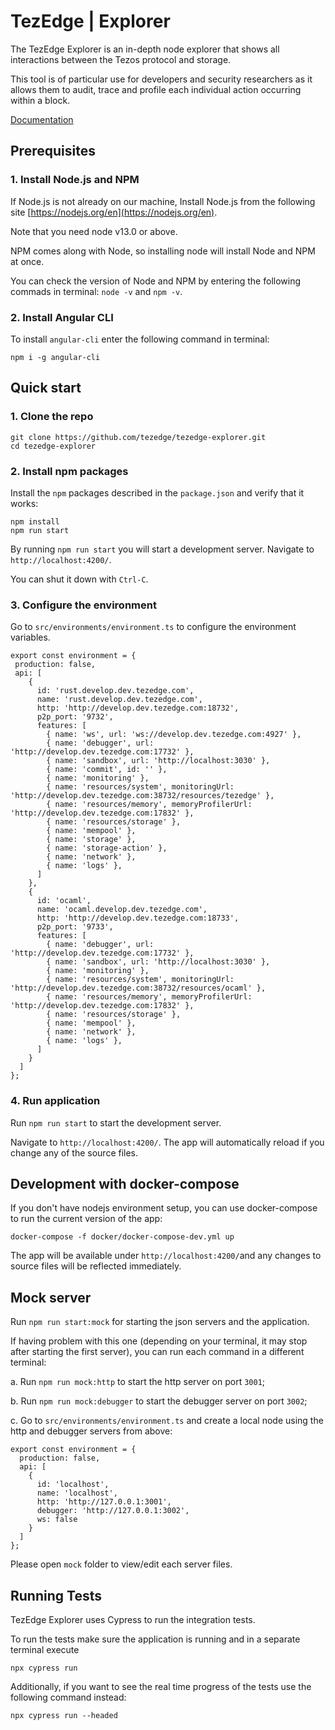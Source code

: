 # TezEdge | Explorer

The TezEdge Explorer is an in-depth node explorer that shows all interactions between the Tezos protocol and storage. 

This tool is of particular use for developers and security researchers as it allows them to audit, trace and profile each individual action occurring within a block.

[Documentation](https://docs.tezedge.com/tezedge/explorer)

## Prerequisites

### 1. Install Node.js and NPM

If Node.js is not already on our machine, Install Node.js from the following site [https://nodejs.org/en](https://nodejs.org/en).

Note that you need node v13.0 or above.

NPM comes along with Node, so installing node will install Node and NPM at once.

You can check the version of Node and NPM by entering the following commads in terminal: `node -v` and `npm -v`.

### 2. Install Angular CLI

To install `angular-cli` enter the following command in terminal:

```
npm i -g angular-cli
```

## Quick start

### 1. Clone the repo
```
git clone https://github.com/tezedge/tezedge-explorer.git
cd tezedge-explorer
```

### 2. Install npm packages
Install the `npm` packages described in the `package.json` and verify that it works:

```
npm install
npm run start
```
By running `npm run start` you will start a development server. Navigate to `http://localhost:4200/`.

You can shut it down with `Ctrl-C`.


### 3. Configure the environment

Go to `src/environments/environment.ts` to configure the environment variables.

```
export const environment = {
 production: false,
 api: [
    {
      id: 'rust.develop.dev.tezedge.com',
      name: 'rust.develop.dev.tezedge.com',
      http: 'http://develop.dev.tezedge.com:18732',
      p2p_port: '9732',
      features: [
        { name: 'ws', url: 'ws://develop.dev.tezedge.com:4927' },
        { name: 'debugger', url: 'http://develop.dev.tezedge.com:17732' },
        { name: 'sandbox', url: 'http://localhost:3030' },
        { name: 'commit', id: '' },
        { name: 'monitoring' },
        { name: 'resources/system', monitoringUrl: 'http://develop.dev.tezedge.com:38732/resources/tezedge' },
        { name: 'resources/memory', memoryProfilerUrl: 'http://develop.dev.tezedge.com:17832' },
        { name: 'resources/storage' },
        { name: 'mempool' },
        { name: 'storage' },
        { name: 'storage-action' },
        { name: 'network' },
        { name: 'logs' },
      ]
    },
    {
      id: 'ocaml',
      name: 'ocaml.develop.dev.tezedge.com',
      http: 'http://develop.dev.tezedge.com:18733',
      p2p_port: '9733',
      features: [
        { name: 'debugger', url: 'http://develop.dev.tezedge.com:17732' },
        { name: 'sandbox', url: 'http://localhost:3030' },
        { name: 'monitoring' },
        { name: 'resources/system', monitoringUrl: 'http://develop.dev.tezedge.com:38732/resources/ocaml' },
        { name: 'resources/memory', memoryProfilerUrl: 'http://develop.dev.tezedge.com:17832' },
        { name: 'resources/storage' },
        { name: 'mempool' },
        { name: 'network' },
        { name: 'logs' },
      ]
    }
  ]
};
```

### 4. Run application

Run `npm run start` to start the development server. 

Navigate to `http://localhost:4200/`. The app will automatically reload if you change any of the source files.

## Development with docker-compose

If you don't have nodejs environment setup, you can use docker-compose to run the current version
of the app:

```
docker-compose -f docker/docker-compose-dev.yml up
```

The app will be available under `http://localhost:4200/`and any changes to source files will
be reflected immediately.

## Mock server

Run `npm run start:mock` for starting the json servers and the application. 

If having problem with this one (depending on your terminal, it may stop after starting the first server), you can run each command in a different terminal:

a. Run `npm run mock:http` to start the http server on port `3001`;

b. Run `npm run mock:debugger` to start the debugger server on port `3002`;

c. Go to `src/environments/environment.ts` and create a local node using the http and debugger servers from above:
```
export const environment = {
  production: false,
  api: [
    {
      id: 'localhost',
      name: 'localhost',
      http: 'http://127.0.0.1:3001',
      debugger: 'http://127.0.0.1:3002',
      ws: false
    }
  ]
};
```

Please open `mock` folder to view/edit each server files.


## Running Tests

TezEdge Explorer uses Cypress to run the integration tests.

To run the tests make sure the application is running and in a separate terminal execute

`npx cypress run`

Additionally, if you want to see the real time progress of the tests use the following command instead:

`npx cypress run --headed`
